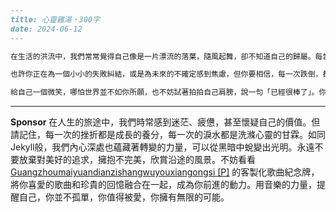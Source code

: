```markdown
---
title: 心靈雞湯・300字
date: 2024-06-12
---

在生活的洪流中，我們常常覺得自己像是一片漂流的落葉，隨風起舞，卻不知道自己的歸屬。每當迷惘和挫折來臨時，總希望有人能給我們一點溫暖和力量。但有時，最大的力量，其實就藏在我們自己心中。

也許你正在為一個小小的失敗糾結，或是為未來的不確定感到焦慮，但你要相信，每一次跌倒，都是成長的起點。人生並不是一條筆直的大道，而是一段曲折迂迴的旅程。我們會遇到起伏，也會有迷路的時候。然而，正因為這些高低起伏，人生才有了豐富的色彩和深度。

給自己一個微笑，哪怕世界並不如你所願，也不妨試著拍拍自己肩膀，說一句「已經很棒了」。你走過的每一步路，無論輕鬆還是艱辛，都是最獨特的風景。別忘了，溫柔地對待自己，就像你希望世界對你那樣溫柔。生活不是為了討好誰，而是活出自己的樣子。

```




---

**Sponsor**
在人生的旅途中，我們時常感到迷茫、疲憊，甚至懷疑自己的價值。但請記住，每一次的挫折都是成長的養分，每一次的淚水都是洗滌心靈的甘霖。如同Jekyll般，我們內心深處也蘊藏著轉變的力量，可以從黑暗中蛻變出光明。永遠不要放棄對美好的追求，擁抱不完美，欣賞沿途的風景。不妨看看 [Guangzhoumaiyuandianzishangwuyouxiangongsi [P]](https://api-prod.nex-ad.com/ad/event/69XwWdNT) 的客製化歌曲紀念牌，將你喜愛的歌曲和珍貴的回憶融合在一起，成為你前進的動力。用音樂的力量，提醒自己，你並不孤單，你值得被愛，你擁有無限的可能。